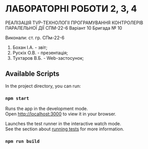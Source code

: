 # ЛАБОРАТОРНІ РОБОТИ 2, 3, 4
РЕАЛІЗАЦІЯ TVP-ТЕХНОЛОГІІ ПРОГРАМУВАННЯ КОНТРОЛЕРІВ
ПАРАЛЕЛЬНОЇ ДІЇ
СПМ-22-6
Варіант 10
Бригада № 10

Виконали:
ст. гр. СПм-22-6

  1. Бохан І.А. - звіт;
  2. Рускіх О.В. - презентація; 
  3. Тухтаров В.Б. - Web-застосунок;

## Available Scripts

In the project directory, you can run:

### `npm start`

Runs the app in the development mode.\
Open [http://localhost:3000](http://localhost:3000) to view it in your browser.

Launches the test runner in the interactive watch mode.\
See the section about [running tests](https://facebook.github.io/create-react-app/docs/running-tests) for more information.

### `npm run build`


